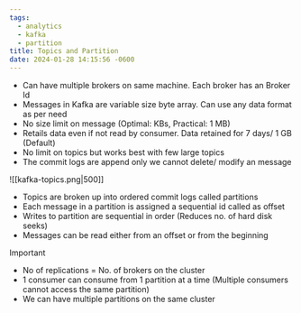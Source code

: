 ```yaml
---
tags:
  - analytics
  - kafka
  - partition
title: Topics and Partition
date: 2024-01-28 14:15:56 -0600
---
```


* Can have multiple brokers on same machine. Each broker has an Broker Id
* Messages in Kafka are variable size byte array. Can use any data format as per need
* No size limit on message (Optimal: KBs, Practical: 1 MB)
* Retails data even if not read by consumer. Data retained for 7 days/ 1 GB (Default)
* No limit on topics but works best with few large topics
* The commit logs are append only we cannot delete/ modify an message

![[kafka-topics.png|500]]

* Topics are broken up into ordered commit logs called partitions
* Each message in a partition is assigned a sequential id called as offset
* Writes to partition are sequential in order (Reduces no. of hard disk seeks)
* Messages can be read either from an offset or from the beginning

 > [!IMPORTANT]
 > * No of replications = No. of brokers on the cluster
 > * 1 consumer can consume from 1 partition at a time (Multiple consumers cannot access the same partition)
 > * We can have multiple partitions on the same cluster
 